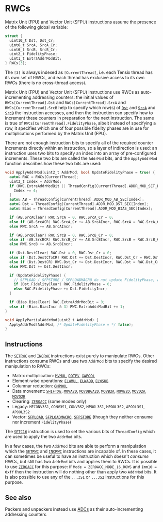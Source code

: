 # RWCs

Matrix Unit (FPU) and Vector Unit (SFPU) instructions assume the presence of the following global variable:

```c
struct {
  uint10_t Dst, Dst_Cr;
  uint6_t SrcA, SrcA_Cr;
  uint6_t SrcB, SrcB_Cr;
  uint2_t FidelityPhase;
  uint1_t ExtraAddrModBit;
} RWCs[3];
```

The `[3]` is always indexed as `[CurrentThread]`, i.e. each Tensix thread has its own set of RWCs, and each thread has exclusive access to its own RWCs (there is no cross-thread access).

Matrix Unit (FPU) and Vector Unit (SFPU) instructions use RWCs as auto-incrementing addressing counters: the initial values of `RWCs[CurrentThread].Dst` and `RWCs[CurrentThread].SrcA` and `RWCs[CurrentThread].SrcB` help to specify which row(s) of [`Dst`](Dst.md) and [`SrcA`](SrcASrcB.md) and [`SrcB`](SrcASrcB.md) the instruction accesses, and then the instruction can specify how to increment these counters in preparation for the next instruction. The same is true of `RWCs[CurrentThread].FidelityPhase`, albeit instead of specifying a row, it specifies which one of four possible fidelity phases are in use for multiplications performed by the Matrix Unit (FPU).

There are not enough instruction bits to specify all of the required counter increments directly within an instruction, so a layer of indirection is used: an instruction uses two bits to specify an index into an array of pre-configured increments. These two bits are called the `AddrMod` bits, and the `ApplyAddrMod` function describes how these two bits are used:

```c
void ApplyAddrMod(uint2_t AddrMod, bool UpdateFidelityPhase = true) {
  auto& RWC = RWCs[CurrentThread];
  uint3_t Index = AddrMod;
  if (RWC.ExtraAddrModBit || ThreadConfig[CurrentThread].ADDR_MOD_SET_Base) {
    Index += 4;
  }
  auto& AB = ThreadConfig[CurrentThread].ADDR_MOD_AB_SEC[Index];
  auto& Dst = ThreadConfig[CurrentThread].ADDR_MOD_DST_SEC[Index];
  auto& Bias = ThreadConfig[CurrentThread].ADDR_MOD_BIAS_SEC[Index];

  if (AB.SrcAClear) RWC.SrcA = 0, RWC.SrcA_Cr = 0;
  else if (AB.SrcACR) RWC.SrcA_Cr += AB.SrcAIncr, RWC.SrcA = RWC.SrcA_Cr;
  else RWC.SrcA += AB.SrcAIncr;

  if (AB.SrcBClear) RWC.SrcB = 0, RWC.SrcB_Cr = 0;
  else if (AB.SrcBCR) RWC.SrcB_Cr += AB.SrcBIncr, RWC.SrcB = RWC.SrcB_Cr;
  else RWC.SrcB += AB.SrcBIncr;

  if (Dst.DestClear) RWC.Dst = 0, RWC.Dst_Cr = 0;
  else if (Dst.DestCToCR) RWC.Dst += Dst.DestIncr, RWC.Dst_Cr = RWC.Dst;
  else if (Dst.DestCR) RWC.Dst_Cr += Dst.DestIncr, RWC.Dst = RWC.Dst_Cr;
  else RWC.Dst += Dst.DestIncr;

  if (UpdateFidelityPhase) {
    // SFPLOAD / SFPSTORE / SFPLOADMACRO do not update FidelityPhase, all other instructions do.
    if (Dst.FidelityClear) RWC.FidelityPhase = 0;
    else RWC.FidelityPhase += Dst.FidelityIncr;
  }

  if (Bias.BiasClear) RWC.ExtraAddrModBit = 0;
  else if (Bias.BiasIncr & 3) RWC.ExtraAddrModBit += 1;
}

void ApplyPartialAddrMod(uint2_t AddrMod) {
  ApplyAddrMod(AddrMod, /* UpdateFidelityPhase = */ false);
}
```

## Instructions

The [`SETRWC`](SETRWC.md) and [`INCRWC`](INCRWC.md) instructions exist purely to manipulate RWCs. Other instructions consume RWCs and use two `AddrMod` bits to specify the desired manipulation to RWCs:
* Matrix multiplication: [`MVMUL`](MVMUL.md), [`DOTPV`](DOTPV.md), [`GAPOOL`](GAPOOL.md)
* Element-wise operations: [`ELWMUL`](ELWMUL.md), [`ELWADD`](ELWADD.md), [`ELWSUB`](ELWSUB.md)
* Columnar reduction: [`GMPOOL`](GMPOOL.md)
* Data movement: [`SHIFTXB`](SHIFTXB.md), [`MOVA2D`](MOVA2D.md), [`MOVDBGA2D`](MOVDBGA2D.md), [`MOVB2A`](MOVB2A.md), [`MOVB2D`](MOVB2D.md), [`MOVD2A`](MOVD2A.md), [`MOVD2B`](MOVD2B.md)
* Clearing: [`ZEROACC`](ZEROACC.md) (some modes only)
* Legacy: `MFCONV3S1`, `CONV3S1`, `CONV3S2`, `MPOOL3S1`, `MPOOL3S2`, `APOOL3S1`, `APOOL3S2`
* Vector: [`SFPLOAD`](SFPLOAD.md), [`SFPLOADMACRO`](SFPLOADMACRO.md), [`SFPSTORE`](SFPSTORE.md) (though they neither consume nor increment `FidelityPhase`)

The [`SETC16`](SETC16.md) instruction is used to set the various bits of `ThreadConfig` which are used to apply the two `AddrMod` bits.

In a few cases, the two `AddrMod` bits are able to perform a manipulation which the [`SETRWC`](SETRWC.md) and [`INCRWC`](INCRWC.md) instructions are incapable of. In these cases, it can sometimes be useful to have an instruction which doesn't _consume_ RWCs, but still has two `AddrMod` bits and applies them to RWCs. It is possible to use [`ZEROACC`](ZEROACC.md) for this purpose: if `Mode = ZEROACC_MODE_16_ROWS` and `Imm10 = 0xff` then the instruction will do nothing other than apply two `AddrMod` bits. It is also possible to use any of the `...3S1` or `...3S2` instructions for this purpose.

## See also

Packers and unpackers instead use [ADCs](ADCs.md) as their auto-incrementing addressing counters.
